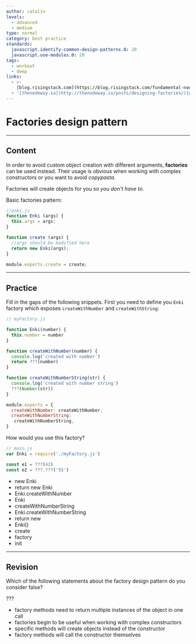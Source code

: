 ```yaml
---
author: catalin
levels:
  - advanced
  - medium
type: normal
category: best practice
standards:
  javascript.identify-common-design-patterns.0: 20
  javascript.use-modules.0: 20
tags:
  - workout
  - deep
links:
  - >-
    [blog.risingstack.com](https://blog.risingstack.com/fundamental-node-js-design-patterns/){website}
  - '[thenodeway.io](http://thenodeway.io/posts/designing-factories/){website}'
---
```


# Factories design pattern


---

## Content

In order to avoid custom object creation with different arguments, **factories** can be used instead. Their usage is obvious when working with complex constructors or you want to avoid *copypasta*.

Factories will create objects for you so *you don't have to*.

Basic factories pattern:

```javascript
//enki.js
function Enki (args) {
  this.args = args;
}

function create (args) {
  //args should be modified here
  return new Enki(args);
}

module.exports.create = create;
```


---

## Practice

Fill in the gaps of the following snippets. First you need to define you `Enki` factory which exposes `createWithNumber` and `createWithString`:

```javascript
// myFactory.js

function Enki(number) {
  this.number = number
}

function createWithNumber(number) {
  console.log('created with number')
  return ???(number)
}

function createWithNumberString(str) {
  console.log('created with number string')
  ???(Number(str))
}

module.exports = {
  createWithNumber: createWithNumber,
  createWithNumberString:
   createWithNumberString,
}
```

How would you use this factory?

```javascript
// main.js
var Enki = require('./myFactory.js')

const e1 = ???(42)
const e2 = ???.???('55')
```

* new Enki
* return new Enki
* Enki.createWithNumber
* Enki
* createWithNumberString
* Enki.createWithNumberString
* return new
* Enki()
* create
* factory
* init


---

## Revision

Which of the following statements about the factory design pattern do you consider false?

???

* factory methods need to return multiple instances of the object in one call
* factories begin to be useful when working with complex constructors
* specific methods will create objects instead of the constructor
* factory methods will call the constructor themselves
